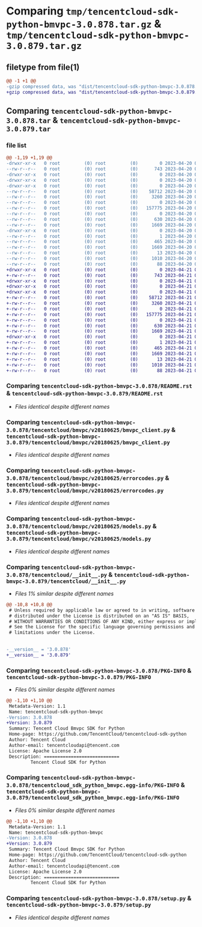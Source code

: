 # Comparing `tmp/tencentcloud-sdk-python-bmvpc-3.0.878.tar.gz` & `tmp/tencentcloud-sdk-python-bmvpc-3.0.879.tar.gz`

## filetype from file(1)

```diff
@@ -1 +1 @@
-gzip compressed data, was "dist/tencentcloud-sdk-python-bmvpc-3.0.878.tar", last modified: Thu Apr 20 00:20:52 2023, max compression
+gzip compressed data, was "dist/tencentcloud-sdk-python-bmvpc-3.0.879.tar", last modified: Fri Apr 21 00:34:07 2023, max compression
```

## Comparing `tencentcloud-sdk-python-bmvpc-3.0.878.tar` & `tencentcloud-sdk-python-bmvpc-3.0.879.tar`

### file list

```diff
@@ -1,19 +1,19 @@
-drwxr-xr-x   0 root         (0) root         (0)        0 2023-04-20 00:20:52.000000 tencentcloud-sdk-python-bmvpc-3.0.878/
--rw-r--r--   0 root         (0) root         (0)      743 2023-04-20 00:20:52.000000 tencentcloud-sdk-python-bmvpc-3.0.878/README.rst
-drwxr-xr-x   0 root         (0) root         (0)        0 2023-04-20 00:20:52.000000 tencentcloud-sdk-python-bmvpc-3.0.878/tencentcloud/
-drwxr-xr-x   0 root         (0) root         (0)        0 2023-04-20 00:20:52.000000 tencentcloud-sdk-python-bmvpc-3.0.878/tencentcloud/bmvpc/
-drwxr-xr-x   0 root         (0) root         (0)        0 2023-04-20 00:20:52.000000 tencentcloud-sdk-python-bmvpc-3.0.878/tencentcloud/bmvpc/v20180625/
--rw-r--r--   0 root         (0) root         (0)    58712 2023-04-20 00:20:52.000000 tencentcloud-sdk-python-bmvpc-3.0.878/tencentcloud/bmvpc/v20180625/bmvpc_client.py
--rw-r--r--   0 root         (0) root         (0)     3260 2023-04-20 00:20:52.000000 tencentcloud-sdk-python-bmvpc-3.0.878/tencentcloud/bmvpc/v20180625/errorcodes.py
--rw-r--r--   0 root         (0) root         (0)        0 2023-04-20 00:20:52.000000 tencentcloud-sdk-python-bmvpc-3.0.878/tencentcloud/bmvpc/v20180625/__init__.py
--rw-r--r--   0 root         (0) root         (0)   157775 2023-04-20 00:20:52.000000 tencentcloud-sdk-python-bmvpc-3.0.878/tencentcloud/bmvpc/v20180625/models.py
--rw-r--r--   0 root         (0) root         (0)        0 2023-04-20 00:20:52.000000 tencentcloud-sdk-python-bmvpc-3.0.878/tencentcloud/bmvpc/__init__.py
--rw-r--r--   0 root         (0) root         (0)      630 2023-04-20 00:20:52.000000 tencentcloud-sdk-python-bmvpc-3.0.878/tencentcloud/__init__.py
--rw-r--r--   0 root         (0) root         (0)     1669 2023-04-20 00:20:52.000000 tencentcloud-sdk-python-bmvpc-3.0.878/PKG-INFO
-drwxr-xr-x   0 root         (0) root         (0)        0 2023-04-20 00:20:52.000000 tencentcloud-sdk-python-bmvpc-3.0.878/tencentcloud_sdk_python_bmvpc.egg-info/
--rw-r--r--   0 root         (0) root         (0)        1 2023-04-20 00:20:52.000000 tencentcloud-sdk-python-bmvpc-3.0.878/tencentcloud_sdk_python_bmvpc.egg-info/dependency_links.txt
--rw-r--r--   0 root         (0) root         (0)      465 2023-04-20 00:20:52.000000 tencentcloud-sdk-python-bmvpc-3.0.878/tencentcloud_sdk_python_bmvpc.egg-info/SOURCES.txt
--rw-r--r--   0 root         (0) root         (0)     1669 2023-04-20 00:20:52.000000 tencentcloud-sdk-python-bmvpc-3.0.878/tencentcloud_sdk_python_bmvpc.egg-info/PKG-INFO
--rw-r--r--   0 root         (0) root         (0)       13 2023-04-20 00:20:52.000000 tencentcloud-sdk-python-bmvpc-3.0.878/tencentcloud_sdk_python_bmvpc.egg-info/top_level.txt
--rw-r--r--   0 root         (0) root         (0)     1010 2023-04-20 00:20:52.000000 tencentcloud-sdk-python-bmvpc-3.0.878/setup.py
--rw-r--r--   0 root         (0) root         (0)       88 2023-04-20 00:20:52.000000 tencentcloud-sdk-python-bmvpc-3.0.878/setup.cfg
+drwxr-xr-x   0 root         (0) root         (0)        0 2023-04-21 00:34:07.000000 tencentcloud-sdk-python-bmvpc-3.0.879/
+-rw-r--r--   0 root         (0) root         (0)      743 2023-04-21 00:34:07.000000 tencentcloud-sdk-python-bmvpc-3.0.879/README.rst
+drwxr-xr-x   0 root         (0) root         (0)        0 2023-04-21 00:34:07.000000 tencentcloud-sdk-python-bmvpc-3.0.879/tencentcloud/
+drwxr-xr-x   0 root         (0) root         (0)        0 2023-04-21 00:34:07.000000 tencentcloud-sdk-python-bmvpc-3.0.879/tencentcloud/bmvpc/
+drwxr-xr-x   0 root         (0) root         (0)        0 2023-04-21 00:34:07.000000 tencentcloud-sdk-python-bmvpc-3.0.879/tencentcloud/bmvpc/v20180625/
+-rw-r--r--   0 root         (0) root         (0)    58712 2023-04-21 00:34:07.000000 tencentcloud-sdk-python-bmvpc-3.0.879/tencentcloud/bmvpc/v20180625/bmvpc_client.py
+-rw-r--r--   0 root         (0) root         (0)     3260 2023-04-21 00:34:07.000000 tencentcloud-sdk-python-bmvpc-3.0.879/tencentcloud/bmvpc/v20180625/errorcodes.py
+-rw-r--r--   0 root         (0) root         (0)        0 2023-04-21 00:34:07.000000 tencentcloud-sdk-python-bmvpc-3.0.879/tencentcloud/bmvpc/v20180625/__init__.py
+-rw-r--r--   0 root         (0) root         (0)   157775 2023-04-21 00:34:07.000000 tencentcloud-sdk-python-bmvpc-3.0.879/tencentcloud/bmvpc/v20180625/models.py
+-rw-r--r--   0 root         (0) root         (0)        0 2023-04-21 00:34:07.000000 tencentcloud-sdk-python-bmvpc-3.0.879/tencentcloud/bmvpc/__init__.py
+-rw-r--r--   0 root         (0) root         (0)      630 2023-04-21 00:34:07.000000 tencentcloud-sdk-python-bmvpc-3.0.879/tencentcloud/__init__.py
+-rw-r--r--   0 root         (0) root         (0)     1669 2023-04-21 00:34:07.000000 tencentcloud-sdk-python-bmvpc-3.0.879/PKG-INFO
+drwxr-xr-x   0 root         (0) root         (0)        0 2023-04-21 00:34:07.000000 tencentcloud-sdk-python-bmvpc-3.0.879/tencentcloud_sdk_python_bmvpc.egg-info/
+-rw-r--r--   0 root         (0) root         (0)        1 2023-04-21 00:34:07.000000 tencentcloud-sdk-python-bmvpc-3.0.879/tencentcloud_sdk_python_bmvpc.egg-info/dependency_links.txt
+-rw-r--r--   0 root         (0) root         (0)      465 2023-04-21 00:34:07.000000 tencentcloud-sdk-python-bmvpc-3.0.879/tencentcloud_sdk_python_bmvpc.egg-info/SOURCES.txt
+-rw-r--r--   0 root         (0) root         (0)     1669 2023-04-21 00:34:07.000000 tencentcloud-sdk-python-bmvpc-3.0.879/tencentcloud_sdk_python_bmvpc.egg-info/PKG-INFO
+-rw-r--r--   0 root         (0) root         (0)       13 2023-04-21 00:34:07.000000 tencentcloud-sdk-python-bmvpc-3.0.879/tencentcloud_sdk_python_bmvpc.egg-info/top_level.txt
+-rw-r--r--   0 root         (0) root         (0)     1010 2023-04-21 00:34:07.000000 tencentcloud-sdk-python-bmvpc-3.0.879/setup.py
+-rw-r--r--   0 root         (0) root         (0)       88 2023-04-21 00:34:07.000000 tencentcloud-sdk-python-bmvpc-3.0.879/setup.cfg
```

### Comparing `tencentcloud-sdk-python-bmvpc-3.0.878/README.rst` & `tencentcloud-sdk-python-bmvpc-3.0.879/README.rst`

 * *Files identical despite different names*

### Comparing `tencentcloud-sdk-python-bmvpc-3.0.878/tencentcloud/bmvpc/v20180625/bmvpc_client.py` & `tencentcloud-sdk-python-bmvpc-3.0.879/tencentcloud/bmvpc/v20180625/bmvpc_client.py`

 * *Files identical despite different names*

### Comparing `tencentcloud-sdk-python-bmvpc-3.0.878/tencentcloud/bmvpc/v20180625/errorcodes.py` & `tencentcloud-sdk-python-bmvpc-3.0.879/tencentcloud/bmvpc/v20180625/errorcodes.py`

 * *Files identical despite different names*

### Comparing `tencentcloud-sdk-python-bmvpc-3.0.878/tencentcloud/bmvpc/v20180625/models.py` & `tencentcloud-sdk-python-bmvpc-3.0.879/tencentcloud/bmvpc/v20180625/models.py`

 * *Files identical despite different names*

### Comparing `tencentcloud-sdk-python-bmvpc-3.0.878/tencentcloud/__init__.py` & `tencentcloud-sdk-python-bmvpc-3.0.879/tencentcloud/__init__.py`

 * *Files 1% similar despite different names*

```diff
@@ -10,8 +10,8 @@
 # Unless required by applicable law or agreed to in writing, software
 # distributed under the License is distributed on an "AS IS" BASIS,
 # WITHOUT WARRANTIES OR CONDITIONS OF ANY KIND, either express or implied.
 # See the License for the specific language governing permissions and
 # limitations under the License.
 
 
-__version__ = '3.0.878'
+__version__ = '3.0.879'
```

### Comparing `tencentcloud-sdk-python-bmvpc-3.0.878/PKG-INFO` & `tencentcloud-sdk-python-bmvpc-3.0.879/PKG-INFO`

 * *Files 0% similar despite different names*

```diff
@@ -1,10 +1,10 @@
 Metadata-Version: 1.1
 Name: tencentcloud-sdk-python-bmvpc
-Version: 3.0.878
+Version: 3.0.879
 Summary: Tencent Cloud Bmvpc SDK for Python
 Home-page: https://github.com/TencentCloud/tencentcloud-sdk-python
 Author: Tencent Cloud
 Author-email: tencentcloudapi@tencent.com
 License: Apache License 2.0
 Description: ============================
         Tencent Cloud SDK for Python
```

### Comparing `tencentcloud-sdk-python-bmvpc-3.0.878/tencentcloud_sdk_python_bmvpc.egg-info/PKG-INFO` & `tencentcloud-sdk-python-bmvpc-3.0.879/tencentcloud_sdk_python_bmvpc.egg-info/PKG-INFO`

 * *Files 0% similar despite different names*

```diff
@@ -1,10 +1,10 @@
 Metadata-Version: 1.1
 Name: tencentcloud-sdk-python-bmvpc
-Version: 3.0.878
+Version: 3.0.879
 Summary: Tencent Cloud Bmvpc SDK for Python
 Home-page: https://github.com/TencentCloud/tencentcloud-sdk-python
 Author: Tencent Cloud
 Author-email: tencentcloudapi@tencent.com
 License: Apache License 2.0
 Description: ============================
         Tencent Cloud SDK for Python
```

### Comparing `tencentcloud-sdk-python-bmvpc-3.0.878/setup.py` & `tencentcloud-sdk-python-bmvpc-3.0.879/setup.py`

 * *Files identical despite different names*

